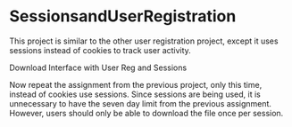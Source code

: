 # SessionsandUserRegistration
This project is similar to the other user registration project, except it uses sessions instead of cookies to track user activity.

Download Interface with User Reg and Sessions

Now repeat the assignment from the previous project, only this time, instead of cookies use sessions.
Since sessions are being used, it is unnecessary to have the seven day limit from the previous assignment. 
However, users should only be able to download the file once per session.

